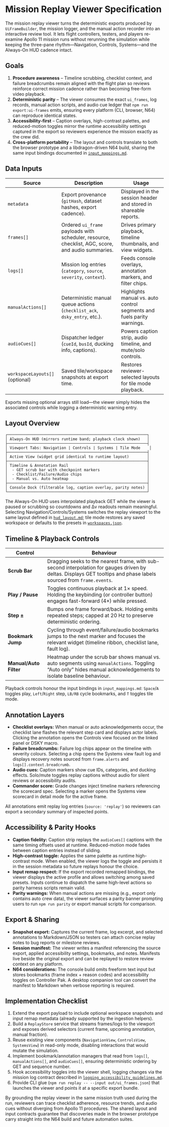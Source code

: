 # Mission Replay Viewer Specification

The mission replay viewer turns the deterministic exports produced by
`UiFrameBuilder`, the mission logger, and the manual action recorder into
an interactive review tool. It lets flight controllers, testers, and
players re-examine Apollo 11 mission runs without rerunning the
simulation while keeping the three-pane rhythm—Navigation, Controls,
Systems—and the Always-On HUD cadence intact.

## Goals

1. **Procedure awareness** – Timeline scrubbing, checklist context, and
   failure breadcrumbs remain aligned with the flight plan so reviews
   reinforce correct mission cadence rather than becoming free-form video
   playback.
2. **Deterministic parity** – The viewer consumes the exact
   `ui_frames`, log records, manual action scripts, and audio cue ledger
   that `npm run export:ui-frames` emits, ensuring every platform (CLI,
   browser, N64) can reproduce identical states.
3. **Accessibility-first** – Caption overlays, high-contrast palettes,
   and reduced-motion toggles mirror the runtime accessibility settings
   captured in the export so reviewers experience the mission exactly as
   the crew did.
4. **Cross-platform portability** – The layout and controls translate to
   both the browser prototype and a libdragon-driven N64 build, sharing
   the same input bindings documented in [`input_mappings.md`](input_mappings.md).

## Data Inputs

| Source | Description | Usage |
| --- | --- | --- |
| `metadata` | Export provenance (`gitHash`, dataset hashes, export cadence). | Displayed in the session header and stored in shareable reports. |
| `frames[]` | Ordered `ui_frame` payloads with scheduler, resource, checklist, AGC, score, and audio summaries. | Drives primary playback, timeline thumbnails, and view widgets. |
| `logs[]` | Mission log entries (`category`, `source`, `severity`, `context`). | Feeds console overlays, annotation markers, and filter chips. |
| `manualActions[]` | Deterministic manual queue actions (`checklist_ack`, `dsky_entry`, etc.). | Highlights manual vs. auto control segments and fuels parity warnings. |
| `audioCues[]` | Dispatcher ledger (`cueId`, `busId`, ducking info, captions). | Powers caption strip, audio timeline, and mute/solo controls. |
| `workspaceLayouts[]` (optional) | Saved tile/workspace snapshots at export time. | Restores reviewer-selected layouts for tile mode playback. |

Exports missing optional arrays still load—the viewer simply hides the
associated controls while logging a deterministic warning entry.

## Layout Overview

```text
┌──────────────────────────────────────────────────────────────┐
│ Always-On HUD (mirrors runtime band; playback clock shown)   │
├──────────────────────────────────────────────────────────────┤
│ Viewport Tabs: Navigation | Controls | Systems | Tile Mode    │
├──────────────────────────────────────────────────────────────┤
│ Active View (widget grid identical to runtime layout)        │
├──────────────────────────────────────────────────────────────┤
│ Timeline & Annotation Rail                                   │
│  - GET scrub bar with checkpoint markers                     │
│  - Checklist/Failure/Audio chips                             │
│  - Manual vs. Auto heatmap                                   │
├──────────────────────────────────────────────────────────────┤
│ Console Dock (filterable log, caption overlay, parity notes) │
└──────────────────────────────────────────────────────────────┘
```

The Always-On HUD uses interpolated playback GET while the viewer is
paused or scrubbing so countdowns and Δv readouts remain meaningful.
Selecting Navigation/Controls/Systems switches the replay viewport to
the same layout defined in [`hud_layout.md`](hud_layout.md); tile mode
restores any saved workspace or defaults to the presets in
[`workspaces.json`](workspaces.json).

## Timeline & Playback Controls

| Control | Behaviour |
| --- | --- |
| **Scrub Bar** | Dragging seeks to the nearest frame, with sub-second interpolation for gauges driven by deltas. Displays GET tooltips and phase labels sourced from `frame.events`. |
| **Play / Pause** | Toggles continuous playback at 1× speed. Holding the keybinding (or controller button) engages fast-forward (4×) while pressed. |
| **Step ±** | Bumps one frame forward/back. Holding emits repeated steps; capped at 20 Hz to preserve deterministic ordering. |
| **Bookmark Jump** | Cycling through event/failure/audio bookmarks jumps to the next marker and focuses the relevant widget (timeline ribbon, checklist lane, fault log). |
| **Manual/Auto Filter** | Heatmap under the scrub bar shows manual vs. auto segments using `manualActions`. Toggling “Auto only” hides manual acknowledgements to isolate baseline behaviour. |

Playback controls honour the input bindings in `input_mappings.md`:
`Space`/`A` toggles play, `Left`/`Right` step, `LB/RB` cycle bookmarks,
and `T` toggles tile mode.

## Annotation Layers

- **Checklist overlays:** When manual or auto acknowledgements occur,
the checklist lane flashes the relevant step card and displays actor
labels. Clicking the annotation opens the Controls view focused on the
linked panel or DSKY macro.
- **Failure breadcrumbs:** Failure log chips appear on the timeline with
severity colours. Selecting a chip opens the Systems view fault log and
displays recovery notes sourced from `frame.alerts` and
`logs[].context.breadcrumb`.
- **Audio cues:** Caption markers show cue IDs, categories, and ducking
effects. Solo/mute toggles replay captions without audio for silent
reviews or accessibility audits.
- **Commander score:** Grade changes inject timeline markers referencing
the scorecard spec. Selecting a marker opens the Systems view scorecard
in detail mode for the active frame.

All annotations emit replay log entries (`source: 'replay'`) so reviewers
can export a secondary summary of inspected points.

## Accessibility & Parity Hooks

- **Caption fidelity:** Caption strip replays the `audioCues[]` captions
with the same timing offsets used at runtime. Reduced-motion mode fades
between caption entries instead of sliding.
- **High-contrast toggle:** Applies the same palette as runtime
high-contrast mode. When enabled, the viewer logs the toggle and
persists it in the session metadata so future replays honour the choice.
- **Input remap respect:** If the export recorded remapped bindings, the
viewer displays the active profile and allows switching among saved
presets. Inputs continue to dispatch the same high-level actions so
parity harness scripts remain valid.
- **Parity warnings:** When manual actions are missing (e.g., export only
contains auto crew data), the viewer surfaces a parity banner prompting
users to run `npm run parity` or export manual scripts for comparison.

## Export & Sharing

- **Snapshot export:** Captures the current frame, log excerpt, and
selected annotations to Markdown/JSON so testers can attach concise
replay notes to bug reports or milestone reviews.
- **Session manifest:** The viewer writes a manifest referencing the
source export, applied accessibility settings, bookmarks, and notes.
Manifests live beside the original export and can be replayed to restore
review context on any platform.
- **N64 considerations:** The console build omits freeform text input but
stores bookmarks (frame index + reason codes) and accessibility toggles
on Controller Pak. A desktop companion tool can convert the manifest to
Markdown when verbose reporting is required.

## Implementation Checklist

1. Extend the export payload to include optional workspace snapshots and
   input remap metadata (already supported by the ingestion helpers).
2. Build a `ReplayStore` service that streams frames/logs to the viewport
   and exposes derived selectors (current frame, upcoming annotation,
   manual fraction).
3. Reuse existing view components (`NavigationView`, `ControlsView`,
   `SystemsView`) in read-only mode, disabling interactions that would
   mutate the simulation.
4. Implement bookmark/annotation managers that read from `logs[]`,
   `manualActions[]`, and `audioCues[]`, ensuring deterministic ordering
   by GET and sequence number.
5. Hook accessibility toggles into the viewer shell, logging changes via
   the mission log contract described in
   [`logging_accessibility_guidelines.md`](logging_accessibility_guidelines.md).
6. Provide CLI glue (`npm run replay -- --input out/ui_frames.json`) that
   launches the viewer and points it at a specific export bundle.

By grounding the replay viewer in the same mission truth used during the
run, reviewers can trace checklist adherence, resource trends, and audio
cues without diverging from Apollo 11 procedures. The shared layout and
input contracts guarantee that discoveries made in the browser prototype
carry straight into the N64 build and future automation suites.
